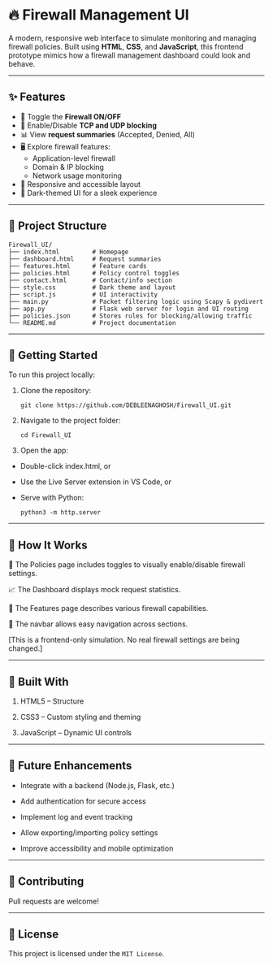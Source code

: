 # 🔥 Firewall Management UI

A modern, responsive web interface to simulate monitoring and managing firewall policies. Built using **HTML**, **CSS**, and **JavaScript**, this frontend prototype mimics how a firewall management dashboard could look and behave.

---

## ✨ Features

- 🔐 Toggle the **Firewall ON/OFF**
- 🔧 Enable/Disable **TCP and UDP blocking**
- 📊 View **request summaries** (Accepted, Denied, All)
- 🖥️ Explore firewall features:
  - Application-level firewall
  - Domain & IP blocking
  - Network usage monitoring
- 📱 Responsive and accessible layout
- 🌙 Dark-themed UI for a sleek experience

---

## 📁 Project Structure

```plaintext
Firewall_UI/
├── index.html         # Homepage
├── dashboard.html     # Request summaries
├── features.html      # Feature cards
├── policies.html      # Policy control toggles
├── contact.html       # Contact/info section
├── style.css          # Dark theme and layout
├── script.js          # UI interactivity
├── main.py            # Packet filtering logic using Scapy & pydivert
├── app.py             # Flask web server for login and UI routing
├── policies.json      # Stores rules for blocking/allowing traffic
└── README.md          # Project documentation

```

---

## 🚀 Getting Started

To run this project locally:

1. Clone the repository:
   
   `git clone https://github.com/DEBLEENAGHOSH/Firewall_UI.git`

2. Navigate to the project folder:
   
   `cd Firewall_UI`
3. Open the app:

- Double-click index.html, or

- Use the Live Server extension in VS Code, or

- Serve with Python:
  
   `python3 -m http.server`

---
## 🧠 How It Works

🔘 The Policies page includes toggles to visually enable/disable firewall settings.

📈 The Dashboard displays mock request statistics.

🧩 The Features page describes various firewall capabilities.

🧭 The navbar allows easy navigation across sections.

[This is a frontend-only simulation. No real firewall settings are being changed.]

---

## 🧱 Built With

1.  HTML5 – Structure

2.  CSS3 – Custom styling and theming

3.  JavaScript – Dynamic UI controls

---

## 🎯 Future Enhancements

-  Integrate with a backend (Node.js, Flask, etc.)

-  Add authentication for secure access

-  Implement log and event tracking

-  Allow exporting/importing policy settings

-  Improve accessibility and mobile optimization

---

## 🤝 Contributing

Pull requests are welcome!

---

## 📝 License

This project is licensed under the `MIT License`.






